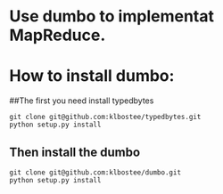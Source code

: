 # Use dumbo to implementat MapReduce.

# How to install dumbo:
##The first you need install typedbytes

	git clone git@github.com:klbostee/typedbytes.git
	python setup.py install

##   Then install the dumbo

	git clone git@github.com:klbostee/dumbo.git
	python setup.py install
